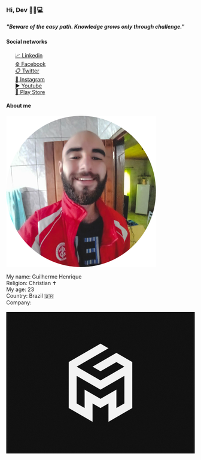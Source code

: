 ### Hi, Dev 🚀📱💻
<h5>"Beware of the easy path. Knowledge grows only through challenge."</h5>

<h4>Social networks</h4>
<ul>
	<a href="https://www.linkedin.com/in/sirguilherme97/"/>📈 Linkedin<br>
	<a href="https://www.facebook.com/Guilhermehls/">⚙ Facebook</a><br>
	<a href="https://twitter.com/Sir_Guilherme_">📋 Twitter</a><br>
	<a href="https://www.instagram.com/sir._.guilherme/">📸 Instagram</a><br>
	<a href="https://www.youtube.com/channel/UCrhKC4TO2fF9p_fHZiYYlyA">▶ Youtube</a><br>
	<a href="https://play.google.com/store/apps/dev?id=8070569476379446009">👜 Play Store</a>
</ul>
	
<h4>About me</h4>
	<img title="Me =)" src="https://github.com/sirguilherme97/sirguilherme97/blob/main/assets/img_perfil.svg"/>
<p>
		My name: Guilherme Henrique<br>
		Religion: Christian ✝<br>
		My age: 23<br>
		Country: Brazil 🇧🇷<br>
		Company:<br><br><a href="https://facebook.com/GMTechBR"><img title="GM TECH" src="https://github.com/sirguilherme97/sirguilherme97/blob/main/assets/Logo.png"/><br></a><br>
</p>
<!--
**sirguilherme97/sirguilherme97** is a ✨ _special_ ✨ repository because its `README.md` (this file) appears on your GitHub profile.

Here are some ideas to get you started:

- 🔭 I’m currently working on ...
- 🌱 I’m currently learning ...
- 👯 I’m looking to collaborate on ...
- 🤔 I’m looking for help with ...
- 💬 Ask me about ...
- 📫 How to reach me: ...
- 😄 Pronouns: ...
- ⚡ Fun fact: ...
-->
